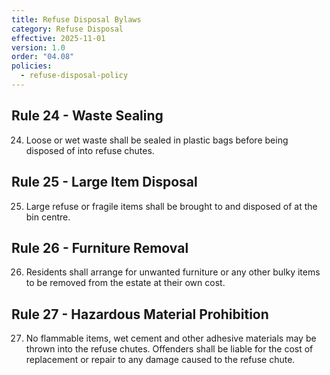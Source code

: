 ```yaml
---
title: Refuse Disposal Bylaws
category: Refuse Disposal
effective: 2025-11-01
version: 1.0
order: "04.08"
policies:
  - refuse-disposal-policy
---
```


## Rule 24 - Waste Sealing

24) Loose or wet waste shall be sealed in plastic bags before being disposed of into refuse chutes.

## Rule 25 - Large Item Disposal

25) Large refuse or fragile items shall be brought to and disposed of at the bin centre.

## Rule 26 - Furniture Removal

26) Residents shall arrange for unwanted furniture or any other bulky items to be removed from the estate at their own cost.

## Rule 27 - Hazardous Material Prohibition

27) No flammable items, wet cement and other adhesive materials may be thrown into the refuse chutes. Offenders shall be liable for the cost of replacement or repair to any damage caused to the refuse chute.
